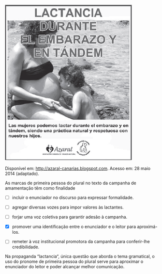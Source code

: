 

![](416af491-5131-f4a0-ed56-e727e7041367.png)

Disponível em: http://azaral-canarias.blogspot.com. Acesso em: 28 maio 2014 (adaptado).

As marcas de primeira pessoa do plural no texto da campanha de amamentação têm como finalidade



- [ ] incluir o enunciador no discurso para expressar formalidade.
- [ ] agregar diversas vozes para impor valores às lactantes.
- [ ] forjar uma voz coletiva para garantir adesão à campanha.
- [x] promover uma identificação entre o enunciador e o leitor para aproximá-los.
- [ ] remeter à voz institucional promotora da campanha para conferir-lhe credibilidade.


Na propaganda “lactancia“, única questão que aborda o tema gramatical, o uso do pronome de primeira pessoa do plural serve para aproximar o enunciador do leitor e poder alcançar melhor comunicação.
